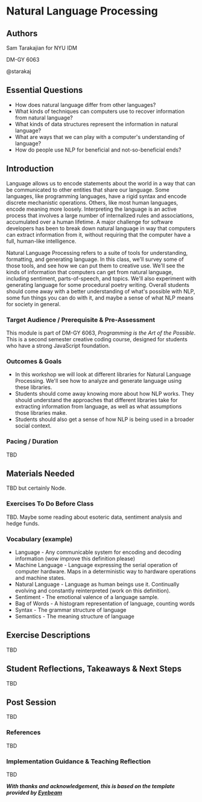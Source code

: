# Natural Language Processing

## Authors
Sam Tarakajian for NYU IDM

DM-GY 6063

@starakaj

## Essential Questions
- How does natural language differ from other languages?
- What kinds of techniques can computers use to recover information from natural language?
- What kinds of data structures represent the information in natural language?
- What are ways that we can play with a computer's understanding of language?
- How do people use NLP for beneficial and not-so-beneficial ends?

## Introduction
Language allows us to encode statements about the world in a way that can be communicated to other entities that share our language. Some languages, like programming languages, have a rigid syntax and encode discrete mechanistic operations. Others, like most human languages, encode meaning more loosely. Interpreting the language is an active process that involves a large number of internalized rules and associations, accumulated over a human lifetime. A major challenge for software developers has been to break down natural language in way that computers can extract information from it, without requiring that the computer have a full, human-like intelligence.

Natural Language Processing refers to a suite of tools for understanding, formatting, and generating language. In this class, we'll survey some of those tools, and see how we can put them to creative use. We'll see the kinds of information that computers can get from natural language, including sentiment, parts-of-speech, and topics. We'll also experiment with generating language for some procedural poetry writing. Overall students should come away with a better understanding of what's possible with NLP, some fun things you can do with it, and maybe a sense of what NLP means for society in general.

### Target Audience / Prerequisite & Pre-Assessment
This module is part of DM-GY 6063, _Programming is the Art of the Possible_. This is a second semester creative coding course, designed for students who have a strong JavaScript foundation.

### Outcomes & Goals
* In this workshop we will look at different libraries for Natural Language Processing. We'll see how to analyze and generate language using these libraries.
* Students should come away knowing more about how NLP works. They should understand the approaches that different libraries take for extracting information from language, as well as what assumptions those libraries make.
* Students should also get a sense of how NLP is being used in a broader social context.

### Pacing / Duration
TBD

## Materials Needed
TBD but certainly Node.

### Exercises To Do Before Class
TBD. Maybe some reading about esoteric data, sentiment analysis and hedge funds.

### Vocabulary (example)
* Language - Any communicable system for encoding and decoding information (wow improve this definition please)
* Machine Language - Language expressing the serial operation of computer hardware. Maps in a deterministic way to hardware operations and machine states.
* Natural Language - Language as human beings use it. Continually evolving and constantly reinterpreted (work on this definition).
* Sentiment - The emotional valence of a language sample.
* Bag of Words - A histogram representation of language, counting words
* Syntax - The grammar structure of language
* Semantics - The meaning structure of language

## Exercise Descriptions
TBD

## Student Reflections, Takeaways & Next Steps
TBD

## Post Session
TBD

### References
TBD

### Implementation Guidance & Teaching Reflection  
TBD

***With thanks and acknowledgement, this is based on the template provided by [Eyebeam](https://github.com/eyebeam/curriculum/blob/master/TEMPLATE.md)***